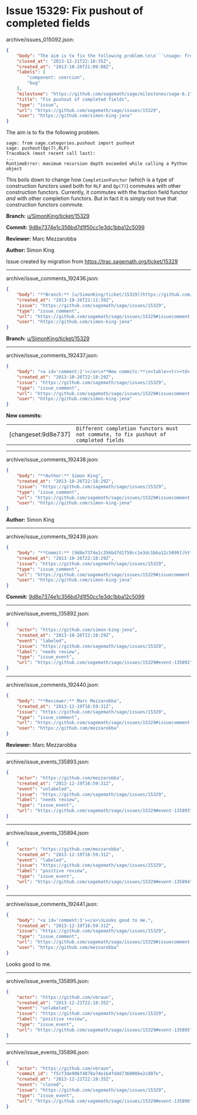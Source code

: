 # Issue 15329: Fix pushout of completed fields

archive/issues_015092.json:
```json
{
    "body": "The aim is to fix the following problem.\n\n```\nsage: from sage.categories.pushout import pushout\nsage: pushout(Qp(7),RLF)\nTraceback (most recent call last):\n...\nRuntimeError: maximum recursion depth exceeded while calling a Python object\n```\n\nThis boils down to change how `CompletionFunctor` (which is a type of construction functors used both for `RLF` and `Qp(7)`) commutes with other construction functors. Currently, it commutes with the fraction field functor *and* with other completion functors. But in fact it is simply not true that construction functors commute.\n\n**Branch:** [u/SimonKing/ticket/15329](https://github.com/sagemath/sagetrac-mirror/tree/u/SimonKing/ticket/15329)\n\n**Commit:** [9d8e7374e1c356bd7d1f50cc1e3dc1bba12c5099](https://github.com/sagemath/sagetrac-mirror/commit/9d8e7374e1c356bd7d1f50cc1e3dc1bba12c5099)\n\n**Reviewer:** Marc Mezzarobba\n\n**Author:** Simon King\n\nIssue created by migration from https://trac.sagemath.org/ticket/15329\n\n",
    "closed_at": "2013-12-21T22:18:35Z",
    "created_at": "2013-10-26T21:09:08Z",
    "labels": [
        "component: coercion",
        "bug"
    ],
    "milestone": "https://github.com/sagemath/sage/milestones/sage-6.1",
    "title": "Fix pushout of completed fields",
    "type": "issue",
    "url": "https://github.com/sagemath/sage/issues/15329",
    "user": "https://github.com/simon-king-jena"
}
```
The aim is to fix the following problem.

```
sage: from sage.categories.pushout import pushout
sage: pushout(Qp(7),RLF)
Traceback (most recent call last):
...
RuntimeError: maximum recursion depth exceeded while calling a Python object
```

This boils down to change how `CompletionFunctor` (which is a type of construction functors used both for `RLF` and `Qp(7)`) commutes with other construction functors. Currently, it commutes with the fraction field functor *and* with other completion functors. But in fact it is simply not true that construction functors commute.

**Branch:** [u/SimonKing/ticket/15329](https://github.com/sagemath/sagetrac-mirror/tree/u/SimonKing/ticket/15329)

**Commit:** [9d8e7374e1c356bd7d1f50cc1e3dc1bba12c5099](https://github.com/sagemath/sagetrac-mirror/commit/9d8e7374e1c356bd7d1f50cc1e3dc1bba12c5099)

**Reviewer:** Marc Mezzarobba

**Author:** Simon King

Issue created by migration from https://trac.sagemath.org/ticket/15329





---

archive/issue_comments_192436.json:
```json
{
    "body": "**Branch:** [u/SimonKing/ticket/15329](https://github.com/sagemath/sagetrac-mirror/tree/u/SimonKing/ticket/15329)",
    "created_at": "2013-10-26T22:11:39Z",
    "issue": "https://github.com/sagemath/sage/issues/15329",
    "type": "issue_comment",
    "url": "https://github.com/sagemath/sage/issues/15329#issuecomment-192436",
    "user": "https://github.com/simon-king-jena"
}
```

**Branch:** [u/SimonKing/ticket/15329](https://github.com/sagemath/sagetrac-mirror/tree/u/SimonKing/ticket/15329)



---

archive/issue_comments_192437.json:
```json
{
    "body": "<a id='comment:2'></a>\n**New commits:**\n<table><tr><td>[changeset:9d8e737]</td><td><code>Different completion functors must not commute, to fix pushout of completed fields</code></td></tr></table>\n",
    "created_at": "2013-10-26T22:18:29Z",
    "issue": "https://github.com/sagemath/sage/issues/15329",
    "type": "issue_comment",
    "url": "https://github.com/sagemath/sage/issues/15329#issuecomment-192437",
    "user": "https://github.com/simon-king-jena"
}
```

<a id='comment:2'></a>
**New commits:**
<table><tr><td>[changeset:9d8e737]</td><td><code>Different completion functors must not commute, to fix pushout of completed fields</code></td></tr></table>




---

archive/issue_comments_192438.json:
```json
{
    "body": "**Author:** Simon King",
    "created_at": "2013-10-26T22:18:29Z",
    "issue": "https://github.com/sagemath/sage/issues/15329",
    "type": "issue_comment",
    "url": "https://github.com/sagemath/sage/issues/15329#issuecomment-192438",
    "user": "https://github.com/simon-king-jena"
}
```

**Author:** Simon King



---

archive/issue_comments_192439.json:
```json
{
    "body": "**Commit:** [9d8e7374e1c356bd7d1f50cc1e3dc1bba12c5099](https://github.com/sagemath/sagetrac-mirror/commit/9d8e7374e1c356bd7d1f50cc1e3dc1bba12c5099)",
    "created_at": "2013-10-26T22:18:29Z",
    "issue": "https://github.com/sagemath/sage/issues/15329",
    "type": "issue_comment",
    "url": "https://github.com/sagemath/sage/issues/15329#issuecomment-192439",
    "user": "https://github.com/simon-king-jena"
}
```

**Commit:** [9d8e7374e1c356bd7d1f50cc1e3dc1bba12c5099](https://github.com/sagemath/sagetrac-mirror/commit/9d8e7374e1c356bd7d1f50cc1e3dc1bba12c5099)



---

archive/issue_events_135892.json:
```json
{
    "actor": "https://github.com/simon-king-jena",
    "created_at": "2013-10-26T22:18:29Z",
    "event": "labeled",
    "issue": "https://github.com/sagemath/sage/issues/15329",
    "label": "needs review",
    "type": "issue_event",
    "url": "https://github.com/sagemath/sage/issues/15329#event-135892"
}
```



---

archive/issue_comments_192440.json:
```json
{
    "body": "**Reviewer:** Marc Mezzarobba",
    "created_at": "2013-12-19T16:59:31Z",
    "issue": "https://github.com/sagemath/sage/issues/15329",
    "type": "issue_comment",
    "url": "https://github.com/sagemath/sage/issues/15329#issuecomment-192440",
    "user": "https://github.com/mezzarobba"
}
```

**Reviewer:** Marc Mezzarobba



---

archive/issue_events_135893.json:
```json
{
    "actor": "https://github.com/mezzarobba",
    "created_at": "2013-12-19T16:59:31Z",
    "event": "unlabeled",
    "issue": "https://github.com/sagemath/sage/issues/15329",
    "label": "needs review",
    "type": "issue_event",
    "url": "https://github.com/sagemath/sage/issues/15329#event-135893"
}
```



---

archive/issue_events_135894.json:
```json
{
    "actor": "https://github.com/mezzarobba",
    "created_at": "2013-12-19T16:59:31Z",
    "event": "labeled",
    "issue": "https://github.com/sagemath/sage/issues/15329",
    "label": "positive review",
    "type": "issue_event",
    "url": "https://github.com/sagemath/sage/issues/15329#event-135894"
}
```



---

archive/issue_comments_192441.json:
```json
{
    "body": "<a id='comment:3'></a>\nLooks good to me.",
    "created_at": "2013-12-19T16:59:31Z",
    "issue": "https://github.com/sagemath/sage/issues/15329",
    "type": "issue_comment",
    "url": "https://github.com/sagemath/sage/issues/15329#issuecomment-192441",
    "user": "https://github.com/mezzarobba"
}
```

<a id='comment:3'></a>
Looks good to me.



---

archive/issue_events_135895.json:
```json
{
    "actor": "https://github.com/vbraun",
    "created_at": "2013-12-21T22:18:35Z",
    "event": "unlabeled",
    "issue": "https://github.com/sagemath/sage/issues/15329",
    "label": "positive review",
    "type": "issue_event",
    "url": "https://github.com/sagemath/sage/issues/15329#event-135895"
}
```



---

archive/issue_events_135896.json:
```json
{
    "actor": "https://github.com/vbraun",
    "commit_id": "f5cf3de906f4878a74e164fddd7360006e2c807e",
    "created_at": "2013-12-21T22:18:35Z",
    "event": "closed",
    "issue": "https://github.com/sagemath/sage/issues/15329",
    "type": "issue_event",
    "url": "https://github.com/sagemath/sage/issues/15329#event-135896"
}
```
